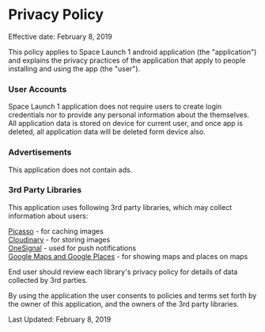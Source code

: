 # Privacy Policy

Effective date: February 8, 2019

This policy applies to Space Launch 1 android application (the "application") and explains the privacy practices of the application that apply to people installing and using the app (the "user").


### User Accounts

Space Launch 1 application does not require users to create login credentials nor to provide any personal information about the themselves. All application data is stored on device for current user, and once app is deleted, all application data will be deleted form device also.

### Advertisements

This application does not contain ads.

### 3rd Party Libraries

This application uses following 3rd party libraries, which may collect information about users:

[Picasso](http://square.github.io/picasso/) - for caching images<br/>
[Cloudinary](https://cloudinary.com/privacy) - for storing images<br/>
[OneSignal](https://onesignal.com/privacy_policy) - used for push notifications<br/>
[Google Maps and Google Places](https://policies.google.com/privacy?hl=en) - for showing maps and places on maps

End user should review each library's privacy policy for details of data collected by 3rd parties.

By using the application the user consents to policies and terms set forth by the owner of this application, and the owners of the 3rd party libraries.


Last Updated: February 8, 2019
